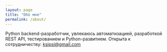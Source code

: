 ```yaml
---
layout: page
title: "Обо мне"
permalink: /about/
---
```


Python backend-разработчик, увлекаюсь автоматизацией, разработкой REST API, тестированием и Python-развитием.
Открыта к сотрудничеству: ksipsi@gmail.com
